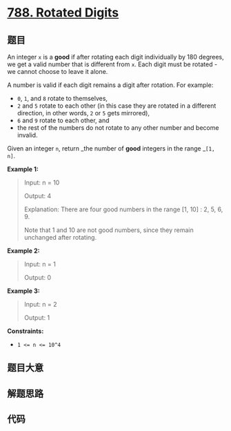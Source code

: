 # [788. Rotated Digits](https://leetcode.com/problems/rotated-digits/)

## 题目

An integer `x` is a **good** if after rotating each digit individually by 180
degrees, we get a valid number that is different from `x`. Each digit must be
rotated - we cannot choose to leave it alone.

A number is valid if each digit remains a digit after rotation. For example:

- `0`, `1`, and `8` rotate to themselves,
- `2` and `5` rotate to each other (in this case they are rotated in a different direction, in other words, `2` or `5` gets mirrored),
- `6` and `9` rotate to each other, and
- the rest of the numbers do not rotate to any other number and become invalid.

Given an integer `n`, return _the number of **good** integers in the range
_`[1, n]`.

**Example 1:**

> Input: n = 10
>
> Output: 4
>
> Explanation: There are four good numbers in the range [1, 10] : 2, 5, 6, 9.
>
> Note that 1 and 10 are not good numbers, since they remain unchanged after rotating.

**Example 2:**

> Input: n = 1
>
> Output: 0

**Example 3:**

> Input: n = 2
>
> Output: 1

**Constraints:**

- `1 <= n <= 10^4`

## 题目大意

## 解题思路

## 代码

```javascript

```
